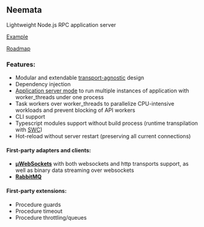 ## Neemata

Lightweight Node.js RPC application server

[Example](https://github.com/denis-ilchishin/neemata-starter)

[Roadmap](https://github.com/denis-ilchishin/neemata/discussions/48)

### Features:

- Modular and extendable [transport-agnostic](https://github.com/denis-ilchishin/neemata/issues/55) design
- Dependency injection
- [Application server mode](https://github.com/denis-ilchishin/neemata/pull/41) to run multiple instances of application with worker_threads under one process
- Task workers over worker_threads to parallelize CPU-intensive workloads and prevent blocking of API workers 
- CLI support
- Typescript modules support without build process (runtime transpilation with [SWC](https://github.com/swc-project/swc))
- Hot-reload without server restart (preserving all current connections)

#### First-party adapters and clients:

- **[μWebSockets](https://github.com/uNetworking/uWebSockets.js)** with both websockets and http transports support, as well as binary data streaming over websockets
- **[RabbitMQ](https://www.rabbitmq.com/)**


#### First-party extensions:
- Procedure guards
- Procedure timeout
- Procedure throttling/queues

